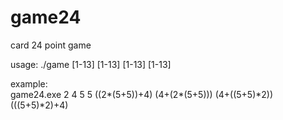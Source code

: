 # game24
card 24 point game

usage: ./game [1-13] [1-13] [1-13] [1-13]

example:  
game24.exe 2 4 5 5
((2*(5+5))+4)
(4+(2*(5+5)))
(4+((5+5)*2))
(((5+5)*2)+4)
